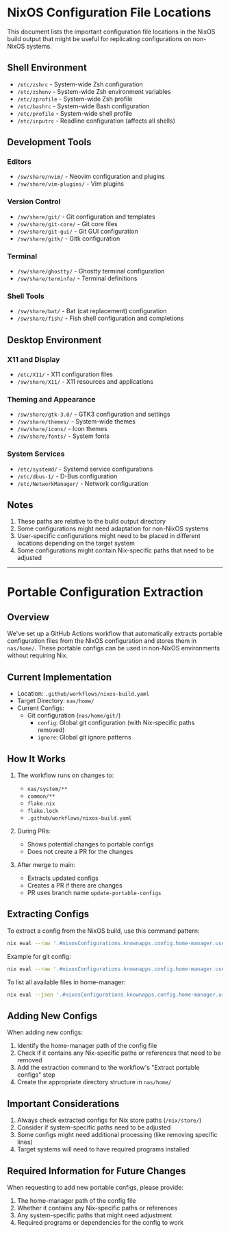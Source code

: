 # NixOS Configuration File Locations

This document lists the important configuration file locations in the NixOS build output that might be useful for replicating configurations on non-NixOS systems.

## Shell Environment

- `/etc/zshrc` - System-wide Zsh configuration
- `/etc/zshenv` - System-wide Zsh environment variables
- `/etc/zprofile` - System-wide Zsh profile
- `/etc/bashrc` - System-wide Bash configuration
- `/etc/profile` - System-wide shell profile
- `/etc/inputrc` - Readline configuration (affects all shells)

## Development Tools

### Editors
- `/sw/share/nvim/` - Neovim configuration and plugins
- `/sw/share/vim-plugins/` - Vim plugins

### Version Control
- `/sw/share/git/` - Git configuration and templates
- `/sw/share/git-core/` - Git core files
- `/sw/share/git-gui/` - Git GUI configuration
- `/sw/share/gitk/` - Gitk configuration

### Terminal
- `/sw/share/ghostty/` - Ghostty terminal configuration
- `/sw/share/terminfo/` - Terminal definitions

### Shell Tools
- `/sw/share/bat/` - Bat (cat replacement) configuration
- `/sw/share/fish/` - Fish shell configuration and completions

## Desktop Environment

### X11 and Display
- `/etc/X11/` - X11 configuration files
- `/sw/share/X11/` - X11 resources and applications

### Theming and Appearance
- `/sw/share/gtk-3.0/` - GTK3 configuration and settings
- `/sw/share/themes/` - System-wide themes
- `/sw/share/icons/` - Icon themes
- `/sw/share/fonts/` - System fonts

### System Services
- `/etc/systemd/` - Systemd service configurations
- `/etc/dbus-1/` - D-Bus configuration
- `/etc/NetworkManager/` - Network configuration

## Notes

1. These paths are relative to the build output directory
2. Some configurations might need adaptation for non-NixOS systems
3. User-specific configurations might need to be placed in different locations depending on the target system
4. Some configurations might contain Nix-specific paths that need to be adjusted

---

# Portable Configuration Extraction

## Overview
We've set up a GitHub Actions workflow that automatically extracts portable configuration files from the NixOS configuration and stores them in `nas/home/`. These portable configs can be used in non-NixOS environments without requiring Nix.

## Current Implementation
- Location: `.github/workflows/nixos-build.yaml`
- Target Directory: `nas/home/`
- Current Configs:
  - Git configuration (`nas/home/git/`)
    - `config`: Global git configuration (with Nix-specific paths removed)
    - `ignore`: Global git ignore patterns

## How It Works
1. The workflow runs on changes to:
   - `nas/system/**`
   - `common/**`
   - `flake.nix`
   - `flake.lock`
   - `.github/workflows/nixos-build.yaml`

2. During PRs:
   - Shows potential changes to portable configs
   - Does not create a PR for the changes

3. After merge to main:
   - Extracts updated configs
   - Creates a PR if there are changes
   - PR uses branch name `update-portable-configs`

## Extracting Configs
To extract a config from the NixOS build, use this command pattern:
```bash
nix eval --raw '.#nixosConfigurations.knownapps.config.home-manager.users.thurstonsand.home.file."$PATH".text'
```

Example for git config:
```bash
nix eval --raw '.#nixosConfigurations.knownapps.config.home-manager.users.thurstonsand.home.file."/home/thurstonsand/.config/git/config".text'
```

To list all available files in home-manager:
```bash
nix eval --json '.#nixosConfigurations.knownapps.config.home-manager.users.thurstonsand.home.file' | jq 'keys[]'
```

## Adding New Configs
When adding new configs:
1. Identify the home-manager path of the config file
2. Check if it contains any Nix-specific paths or references that need to be removed
3. Add the extraction command to the workflow's "Extract portable configs" step
4. Create the appropriate directory structure in `nas/home/`

## Important Considerations
1. Always check extracted configs for Nix store paths (`/nix/store/`)
2. Consider if system-specific paths need to be adjusted
3. Some configs might need additional processing (like removing specific lines)
4. Target systems will need to have required programs installed

## Required Information for Future Changes
When requesting to add new portable configs, please provide:
1. The home-manager path of the config file
2. Whether it contains any Nix-specific paths or references
3. Any system-specific paths that might need adjustment
4. Required programs or dependencies for the config to work
